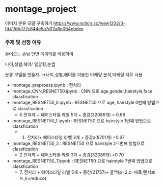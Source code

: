# montage_project
이미지 분류 모델 구축하기
https://www.notion.so/wew1202/3-fd4156cf77c844e5a7d12a8e064ebdee
### 주제 및 선정 이유

들어오는 손님 안면 데이터를 이용하여

나이,성별,헤어/ 얼굴형,눈썹

분류 모델을 만들자. →나이,성별,헤어를 이용한 마케팅 분석,마케팅 자료 사용


- montage_preproess.ipynb : 전처리
- montage_CNN,RESNET50.ipynb : CNN 으로 age,gender,hairstyle,face classfication
- montage_RESNET50_0.ipynb : RESNET50 으로 age, hairstyle 0번째 방법으로 classfication
  - 0.전처리 + 헤어스타일 라벨 5개 + 증강(32089개)  = 0.66
- montage_RESNET50_1.ipynb : RESNET50 으로 hairstyle 1번째 방법으로 classfication
  - 1. 전처리+ 헤어스타일 라벨 3개 + 증강x(8701개) =0.67
- montage_RESNET50_2 : RESNET50 으로 hairstyle 2-1번째 방법으로 classfication
  - 2.전처리 + 헤어스타일 라벨 3개 + 증강(32089개) =0.70
- montage_RESNET50_7.ipynb : RESNET50 으로 hairstyle 7번째 방법으로 classfication
  - 7. 전처리 + 헤어스타일 라벨 5개 + 증강(21757)+ 콜백(p=2,c=에폭,텐서보드,lr=reduce)
